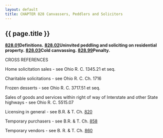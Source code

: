 ```yaml
---
layout: default 
title: CHAPTER 828 Canvassers, Peddlers and Solicitors
---
```


{{ page.title }}
----------------

[**828.01**](3c13fe82.html)**Definitions.**
[**828.02**](3c1e4d97.html)**Uninvited peddling and soliciting on
residential property.** [**828.03**](3c227212.html)**Cold canvassing.**
[**828.99**](3c26b27f.html)**Penalty.**

CROSS REFERENCES

Home solicitation sales - see Ohio R. C. 1345.21 et seq.

Charitable solicitations - see Ohio R. C. Ch. 1716

Frozen desserts - see Ohio R. C. 3717.51 et seq.

Sales of goods and services within right of way of Interstate and other
State highways - see Ohio R. C. 5515.07

Licensing in general - see B.R. & T. Ch. [820](39767052.html)

Temporary purchasers - see B.R. & T. Ch. [858](3ecf3f1d.html)

Temporary vendors - see B. R. & T. Ch. [860](3ee81f81.html)
